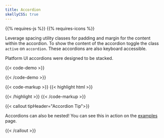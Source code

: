 ```yaml
---
title: Accordion
skellyCSS: true
---
```

<div class="mb-4">
{{% requires-js %}} {{% requires-icons %}}
</div>

Leverage spacing utility classes for padding and margin for the content within the accordion.
To show the content of the accordion toggle the class `active` on `accordion`. These accordions are also keyboard accessible.

Platform UI accordions were designed to be stacked.

{{< code-demo >}}
<div class="accordion">
  <a href="#" class="accordion__header px-3 py-3 flex--justify-between flex--align-center">
    <span class="skeleton skeleton--sm mb-0 mr-2" data-color="orchid" data-opacity="0.5"></span>
    <i class="pi-angle-down accordion__icon text--med-blue"></i>
  </a>
  <div class="accordion__content px-3 py-3">
    <p class="skeleton" data-lines="6" data-color="orchid" data-opacity="0.5"></p>
  </div>
</div>
{{< /code-demo >}}

{{< code-markup >}}
{{< highlight html >}}
<div class="accordion">
  <a href="#" class="accordion__header">
    <!-- Accordion header goes here! -->
  </a>
  <div class="accordion__content">
    <!-- Accordion content goes here! -->
  </div>
</div>
{{< /highlight >}} 
{{< /code-markup >}}

{{< callout tipHeader="Accordion Tip">}} 

<p>Accordions can also be nested! You can see this in action on the <a href="/launch-pad/components/#nested">examples</a> page.</p>

{{< /callout >}}